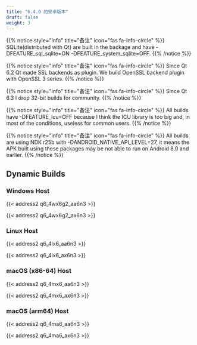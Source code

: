 ```yaml
---
title: "6.4.0 的安卓版本"
draft: false
weight: 3
---
```


{{% notice style="info" title="备注"  icon="fas fa-info-circle" %}}
SQLite(distributed with Qt) are built in the backage and have -DFEATURE_sql_sqlite=ON -DFEATURE_system_sqlite=OFF.
{{% /notice %}}

{{% notice style="info" title="备注"  icon="fas fa-info-circle" %}}
Since Qt 6.2 Qt made SSL backends as plugin.
We build OpenSSL backend plugin with OpenSSL 3 series.
{{% /notice %}}

{{% notice style="info" title="备注"  icon="fas fa-info-circle" %}}
Since Qt 6.3 I drop 32-bit builds for community.
{{% /notice %}}

{{% notice style="info" title="备注"  icon="fas fa-info-circle" %}}
All builds have -DFEATURE_icu=OFF because I think the ICU library is too big and, in most of the conditions, useless for common users.
{{% /notice %}}

{{% notice style="info" title="备注"  icon="fas fa-info-circle" %}}
All builds are using NDK r25b with -DANDROID_NATIVE_API_LEVEL=27, it means the APK built using these packages may be not able to run on Android 8.0 and earlier.
{{% /notice %}}

## Dynamic Builds

### Windows Host

{{< address2 q6_4wx6g2_aa6n3 >}}

{{< address2 q6_4wx6g2_ax6n3 >}}

### Linux Host

{{< address2 q6_4lx6_aa6n3 >}}

{{< address2 q6_4lx6_ax6n3 >}}

### macOS (x86-64) Host

{{< address2 q6_4mx6_aa6n3 >}}

{{< address2 q6_4mx6_ax6n3 >}}

### macOS (arm64) Host

{{< address2 q6_4ma6_aa6n3 >}}

{{< address2 q6_4ma6_ax6n3 >}}
